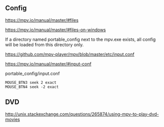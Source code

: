 ## Config

https://mpv.io/manual/master/#files

https://mpv.io/manual/master/#files-on-windows

If a directory named portable_config next to the mpv.exe exists, all config will be loaded from this directory only.

https://github.com/mpv-player/mpv/blob/master/etc/input.conf

https://mpv.io/manual/master/#input-conf

portable_config/input.conf

```
MOUSE_BTN3 seek 2 exact
MOUSE_BTN4 seek -2 exact
```

## DVD

http://unix.stackexchange.com/questions/265874/using-mpv-to-play-dvd-movies
